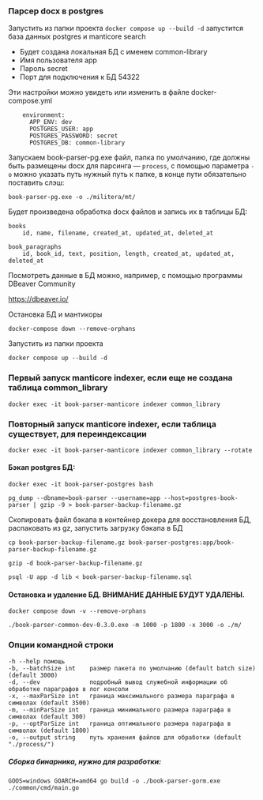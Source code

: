 ### Парсер docx в postgres

Запустить из папки проекта `docker compose up --build -d`
запустится база данных postgres и manticore search

- Будет создана локальная БД с именем common-library
- Имя пользователя app
- Пароль secret
- Порт для подключения к БД 54322

Эти настройки можно увидеть или изменить в файле docker-compose.yml
```
    environment:
      APP_ENV: dev
      POSTGRES_USER: app
      POSTGRES_PASSWORD: secret
      POSTGRES_DB: common-library
```

Запускаем book-parser-pg.exe файл, папка по умолчанию, где должны быть размещены docx для парсинга — `process`, с помощью параметра `-o` можно указать путь нужный путь к папке, в конце пути обязательно поставить слэш:

`book-parser-pg.exe -o ./militera/mt/`

Будет произведена обработка docx файлов и запись их в таблицы БД:
```
books
    id, name, filename, created_at, updated_at, deleted_at

book_paragraphs
    id, book_id, text, position, length, created_at, updated_at, deleted_at 
```

Посмотреть данные в БД можно, например, с помощью программы DBeaver Community

https://dbeaver.io/

Остановка БД и мантикоры

`docker-compose down --remove-orphans`

Запустить из папки проекта 

`docker compose up --build -d`

### Первый запуск manticore indexer, если еще не создана таблица common_library

```
docker exec -it book-parser-manticore indexer common_library
```

### Повторный запуск manticore indexer, если таблица существует, для переиндексации

```
docker exec -it book-parser-manticore indexer common_library --rotate
```

#### Бэкап postgres БД:
```
docker exec -it book-parser-postgres bash

pg_dump --dbname=book-parser --username=app --host=postgres-book-parser | gzip -9 > book-parser-backup-filename.gz
```

Скопировать файл бэкапа в контейнер докера для восстановления БД, распаковать из gz, запустить загрузку бэкапа в БД

```
cp book-parser-backup-filename.gz book-parser-postgres:app/book-parser-backup-filename.gz

gzip -d book-parser-backup-filename.gz

psql -U app -d lib < book-parser-backup-filename.sql
```

#### Остановка и удаление БД. ВНИМАНИЕ ДАННЫЕ БУДУТ УДАЛЕНЫ.

`docker compose down -v --remove-orphans`

`./book-parser-common-dev-0.3.0.exe -m 1000 -p 1800 -x 3000 -o ./m/`

### Опции командной строки

```
-h --help помощь
-b, --batchSize int    размер пакета по умолчанию (default batch size) (default 3000)
-d, --dev              подробный вывод служебной информации об обработке параграфов в лог консоли
-x, --maxParSize int   граница максимального размера параграфа в символах (default 3500)
-m, --minParSize int   граница минимального размера параграфа в символах (default 300)
-p, --optParSize int   граница оптимального размера параграфа в символах (default 1800)
-o, --output string    путь хранения файлов для обработки (default "./process/")
```

##### Сборка бинарника, нужно для разработки:

`GOOS=windows GOARCH=amd64 go build -o ./book-parser-gorm.exe ./common/cmd/main.go`

